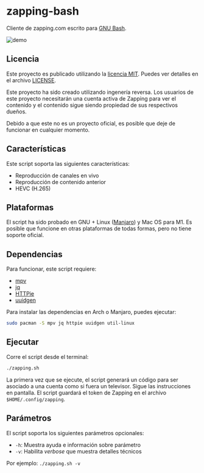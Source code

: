 
# zapping-bash

Cliente de zapping.com escrito para [GNU Bash](https://www.gnu.org/software/bash/).

![demo](./demo.gif)

## Licencia

Este proyecto es publicado utilizando la [licencia MIT](https://es.wikipedia.org/wiki/Licencia_MIT). Puedes ver detalles en el archivo [LICENSE](./LICENSE).

Este proyecto ha sido creado utilizando ingenería reversa. Los usuarios de este proyecto necesitarán una cuenta activa de Zapping para ver el contenido y el contenido sigue siendo propiedad de sus respectivos dueños.

Debido a que este no es un proyecto oficial, es posible que deje de funcionar en cualquier momento.

## Características

Este script soporta las siguientes características:

- Reproducción de canales en vivo
- Reproducción de contenido anterior
- HEVC (H.265)

## Plataformas

El script ha sido probado en GNU + Linux ([Manjaro](https://manjaro.org/)) y Mac OS para M1. Es posible que funcione en otras plataformas de todas formas, pero no tiene soporte oficial.

## Dependencias

Para funcionar, este script requiere:

- [mpv](https://mpv.io/)
- [jq](https://stedolan.github.io/jq/)
- [HTTPie](https://httpie.io/cli)
- [uuidgen](https://man7.org/linux/man-pages/man1/uuidgen.1.html)

Para instalar las dependencias en Arch o Manjaro, puedes ejecutar:

```bash
sudo pacman -S mpv jq httpie uuidgen util-linux
```

## Ejecutar

Corre el script desde el terminal:

```bash
./zapping.sh
```

La primera vez que se ejecute, el script generará un código para ser asociado a una cuenta como si fuera un televisor. Sigue las instrucciones en pantalla. El script guardará el token de Zapping en el archivo `$HOME/.config/zapping`.

## Parámetros

El script soporta los siguientes parámetros opcionales:

- `-h`: Muestra ayuda e información sobre parámetro
- `-v`: Habilita *verbose* que muestra detalles técnicos

Por ejemplo: `./zapping.sh -v`
